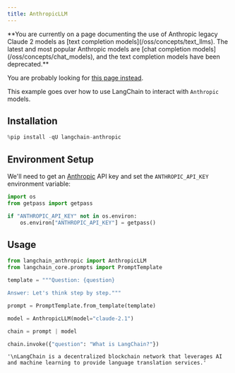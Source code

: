 ```yaml
---
title: AnthropicLLM
---
```



<Warning>
**You are currently on a page documenting the use of Anthropic legacy Claude 2 models as [text completion models](/oss/concepts/text_llms). The latest and most popular Anthropic models are [chat completion models](/oss/concepts/chat_models), and the text completion models have been deprecated.**


You are probably looking for [this page instead](/oss/integrations/chat/anthropic/).
</Warning>

This example goes over how to use LangChain to interact with `Anthropic` models.

## Installation


```python
%pip install -qU langchain-anthropic
```

## Environment Setup

We'll need to get an [Anthropic](https://console.anthropic.com/settings/keys) API key and set the `ANTHROPIC_API_KEY` environment variable:


```python
import os
from getpass import getpass

if "ANTHROPIC_API_KEY" not in os.environ:
    os.environ["ANTHROPIC_API_KEY"] = getpass()
```

## Usage


```python
from langchain_anthropic import AnthropicLLM
from langchain_core.prompts import PromptTemplate

template = """Question: {question}

Answer: Let's think step by step."""

prompt = PromptTemplate.from_template(template)

model = AnthropicLLM(model="claude-2.1")

chain = prompt | model

chain.invoke({"question": "What is LangChain?"})
```



```output
'\nLangChain is a decentralized blockchain network that leverages AI and machine learning to provide language translation services.'
```
